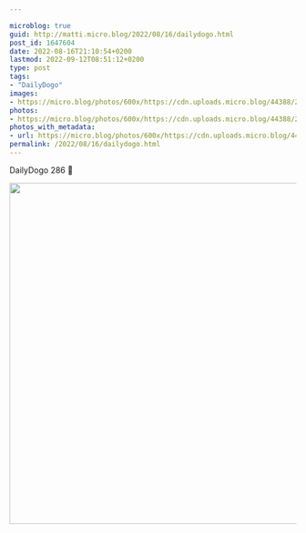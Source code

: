 ```yaml
---

microblog: true
guid: http://matti.micro.blog/2022/08/16/dailydogo.html
post_id: 1647604
date: 2022-08-16T21:10:54+0200
lastmod: 2022-09-12T08:51:12+0200
type: post
tags:
- "DailyDogo"
images:
- https://micro.blog/photos/600x/https://cdn.uploads.micro.blog/44388/2022/9a87290c9f.jpg
photos:
- https://micro.blog/photos/600x/https://cdn.uploads.micro.blog/44388/2022/9a87290c9f.jpg
photos_with_metadata:
- url: https://micro.blog/photos/600x/https://cdn.uploads.micro.blog/44388/2022/9a87290c9f.jpg
permalink: /2022/08/16/dailydogo.html
---
```

DailyDogo 286 🐶

<img src="/media/uploads/2022/9a87290c9f.jpg" width="600" height="600" alt="" />
